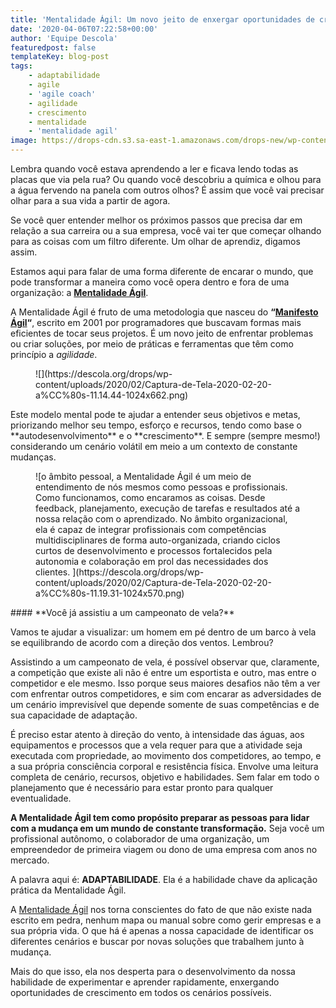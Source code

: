 ```yaml
---
title: 'Mentalidade Ágil: Um novo jeito de enxergar oportunidades de crescimento'
date: '2020-04-06T07:22:58+00:00'
author: 'Equipe Descola'
featuredpost: false
templateKey: blog-post
tags:
    - adaptabilidade
    - agile
    - 'agile coach'
    - agilidade
    - crescimento
    - mentalidade
    - 'mentalidade agil'
image: https://drops-cdn.s3.sa-east-1.amazonaws.com/drops-new/wp-content/uploads/2020/02/20142944/agile_post-150x150.png
---
```

Lembra quando você estava aprendendo a ler e ficava lendo todas as placas que via pela rua? Ou quando você descobriu a química e olhou para a água fervendo na panela com outros olhos? É assim que você vai precisar olhar para a sua vida a partir de agora.

Se você quer entender melhor os próximos passos que precisa dar em relação a sua carreira ou a sua empresa, você vai ter que começar olhando para as coisas com um filtro diferente. Um olhar de aprendiz, digamos assim.

Estamos aqui para falar de uma forma diferente de encarar o mundo, que pode transformar a maneira como você opera dentro e fora de uma organização: a **[Mentalidade Ágil](https://descola.org/curso/mentalidade-agil)**.

A Mentalidade Ágil é fruto de uma metodologia que nasceu do **“[Manifesto Ágil](https://descola.org/curso/metodos-ageis)“**, escrito em 2001 por programadores que buscavam formas mais eficientes de tocar seus projetos. É um novo jeito de enfrentar problemas ou criar soluções, por meio de práticas e ferramentas que têm como princípio a *agilidade*.

<div class="wp-block-image"><figure class="aligncenter">![](https://descola.org/drops/wp-content/uploads/2020/02/Captura-de-Tela-2020-02-20-a%CC%80s-11.14.44-1024x662.png)</figure></div>Este modelo mental pode te ajudar a entender seus objetivos e metas, priorizando melhor seu tempo, esforço e recursos, tendo como base o **autodesenvolvimento** e o **crescimento**. E sempre (sempre mesmo!) considerando um cenário volátil em meio a um contexto de constante mudanças.

<figure class="wp-block-image">![o âmbito pessoal, a Mentalidade Ágil é um meio de entendimento de nós mesmos como pessoas e profissionais. Como funcionamos, como encaramos as coisas. Desde feedback, planejamento, execução de tarefas e resultados até a nossa relação com o aprendizado. 
No âmbito organizacional, ela é capaz de integrar profissionais com competências multidisciplinares de forma auto-organizada, criando ciclos curtos de desenvolvimento e processos fortalecidos pela autonomia e colaboração em prol das necessidades dos clientes. ](https://descola.org/drops/wp-content/uploads/2020/02/Captura-de-Tela-2020-02-20-a%CC%80s-11.19.31-1024x570.png)</figure>#### **Você já assistiu a um campeonato de vela?** 

Vamos te ajudar a visualizar: um homem em pé dentro de um barco à vela se equilibrando de acordo com a direção dos ventos. Lembrou?

Assistindo a um campeonato de vela, é possível observar que, claramente, a competição que existe ali não é entre um esportista e outro, mas entre o competidor e ele mesmo. Isso porque seus maiores desafios não têm a ver com enfrentar outros competidores, e sim com encarar as adversidades de um cenário imprevisível que depende somente de suas competências e de sua capacidade de adaptação.

É preciso estar atento à direção do vento, à intensidade das águas, aos equipamentos e processos que a vela requer para que a atividade seja executada com propriedade, ao movimento dos competidores, ao tempo, e a sua própria consciência corporal e resistência física. Envolve uma leitura completa de cenário, recursos, objetivo e habilidades. Sem falar em todo o planejamento que é necessário para estar pronto para qualquer eventualidade.

**A Mentalidade Ágil tem como propósito preparar as pessoas para lidar com a mudança em um mundo de constante transformação.** Seja você um profissional autônomo, o colaborador de uma organização, um empreendedor de primeira viagem ou dono de uma empresa com anos no mercado.

A palavra aqui é: **ADAPTABILIDADE**. Ela é a habilidade chave da aplicação prática da Mentalidade Ágil.

A [Mentalidade Ágil](https://descola.org/curso/mentalidade-agil) nos torna conscientes do fato de que não existe nada escrito em pedra, nenhum mapa ou manual sobre como gerir empresas e a sua própria vida. O que há é apenas a nossa capacidade de identificar os diferentes cenários e buscar por novas soluções que trabalhem junto à mudança.

Mais do que isso, ela nos desperta para o desenvolvimento da nossa habilidade de experimentar e aprender rapidamente, enxergando oportunidades de crescimento em todos os cenários possíveis.